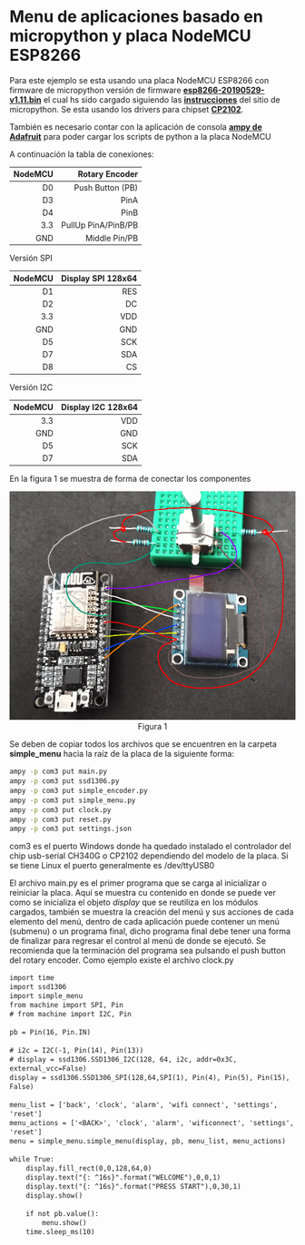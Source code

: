 # Menu de aplicaciones basado en micropython y placa NodeMCU ESP8266

Para este ejemplo se esta usando una placa NodeMCU ESP8266 con firmware de micropython versión de firmware
**<a href="https://micropython.org/resources/firmware/esp8266-20190529-v1.11.bin">esp8266-20190529-v1.11.bin</a>**
el cual hs sido cargado siguiendo las 
**<a href="http://docs.micropython.org/en/latest/esp8266/tutorial/intro.html#deploying-the-firmware">instrucciones</a>**
del sitio de micropython.
Se esta usando los drivers para chipset **<a href="https://www.silabs.com/products/development-tools/software/usb-to-uart-bridge-vcp-drivers">CP2102</a>**.

También es necesario contar con la aplicación de consola
**<a href="https://learn.adafruit.com/micropython-basics-load-files-and-run-code/install-ampy">ampy de Adafruit</a>**
 para poder cargar los scripts de python a la placa NodeMCU

A continuación la tabla de conexiones:

| NodeMCU | Rotary Encoder |
| ------:| -----------:|
| D0 | Push Button (PB) |
| D3 | PinA |
| D4 | PinB |
| 3.3 | PullUp PinA/PinB/PB |
| GND | Middle Pin/PB |

Versión SPI

| NodeMCU | Display SPI 128x64 |
| ------:| -----------:|
| D1 | RES |
| D2 | DC |
| 3.3 | VDD |
| GND | GND |
| D5 | SCK |
| D7 | SDA |
| D8 | CS |

Versión I2C

| NodeMCU | Display I2C 128x64 |
| ------:| -----------:|
| 3.3 | VDD |
| GND | GND |
| D5 | SCK |
| D7 | SDA |


En la figura 1 se muestra de forma de conectar los componentes

<p style='text-align: center'> <img src=img01.png> <br/>Figura 1 </p>

Se deben de copiar todos los archivos que se encuentren en la carpeta **simple_menu** hacia la raíz de la placa de la siguiente forma:

~~~bash
ampy -p com3 put main.py
ampy -p com3 put ssd1306.py
ampy -p com3 put simple_encoder.py
ampy -p com3 put simple_menu.py
ampy -p com3 put clock.py
ampy -p com3 put reset.py
ampy -p com3 put settings.json
~~~

com3 es el puerto Windows donde ha quedado instalado el controlador del chip usb-serial CH340G o CP2102 dependiendo del modelo de la placa. Si se tiene Linux el puerto generalmente es /dev/ttyUSB0


El archivo main.py es el primer programa que se carga al inicializar o reiniciar la placa. Aquí se muestra cu contenido en donde se puede ver como se inicializa el objeto *display* que se reutiliza en los módulos cargados, también se muestra la creación del menú y sus acciones de cada elemento del menú, dentro de cada aplicación puede contener un menú (submenu) o un programa final, dicho programa final debe tener una forma de finalizar para regresar el control al menú de donde se ejecutó. Se recomienda que la terminación del programa sea pulsando el push button del rotary encoder. Como ejemplo existe el archivo clock.py
~~~micropython
import time
import ssd1306
import simple_menu
from machine import SPI, Pin
# from machine import I2C, Pin

pb = Pin(16, Pin.IN)

# i2c = I2C(-1, Pin(14), Pin(13))
# display = ssd1306.SSD1306_I2C(128, 64, i2c, addr=0x3C, external_vcc=False)
display = ssd1306.SSD1306_SPI(128,64,SPI(1), Pin(4), Pin(5), Pin(15), False)

menu_list = ['back', 'clock', 'alarm', 'wifi connect', 'settings', 'reset']
menu_actions = ['<BACK>', 'clock', 'alarm', 'wificonnect', 'settings', 'reset']
menu = simple_menu.simple_menu(display, pb, menu_list, menu_actions)

while True:
    display.fill_rect(0,0,128,64,0)
    display.text("{: ^16s}".format("WELCOME"),0,0,1)
    display.text("{: ^16s}".format("PRESS START"),0,30,1)
    display.show()

    if not pb.value():
        menu.show()
    time.sleep_ms(10)
~~~



